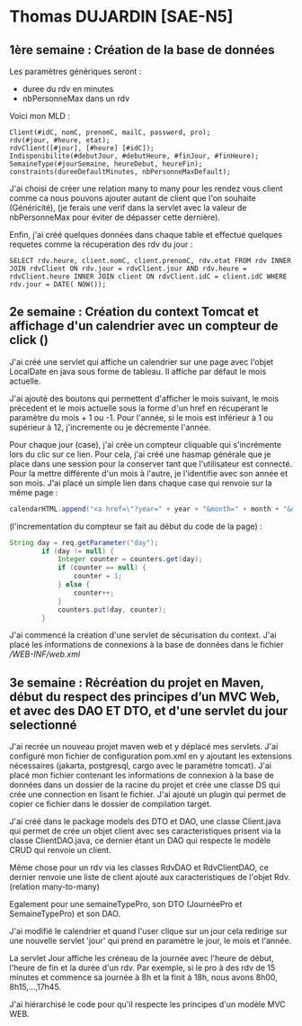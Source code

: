 # Thomas DUJARDIN [SAE-N5]

## 1ère semaine : Création de la base de données

Les paramètres génériques seront : 
- duree du rdv en minutes
- nbPersonneMax dans un rdv

Voici mon MLD : 

    Client(#idC, nomC, prenomC, mailC, password, pro);
    rdv(#jour, #heure, etat);
    rdvClient([#jour], [#heure] [#idC]);
    Indisponibilite(#debutJour, #debutHeure, #finJour, #finHeure);
    SemaineType(#jourSemaine, heureDebut, heureFin);
    constraints(dureeDefaultMinutes, nbPersonneMaxDefault);

J'ai choisi de créer une relation many to many pour les rendez vous client comme ca nous pouvons ajouter autant de client que l'on souhaite (Généricité), (je ferais une verif dans la servlet avec la valeur de nbPersonneMax pour éviter de dépasser cette dernière).

Enfin, j'ai créé quelques données dans chaque table et effectué quelques requetes comme la récuperation des rdv du jour : 

``
    SELECT
    rdv.heure,
    client.nomC,
    client.prenomC,
    rdv.etat
    FROM
    rdv
    INNER JOIN
    rdvClient
    ON
    rdv.jour = rdvClient.jour
    AND
    rdv.heure = rdvClient.heure
    INNER JOIN
    client
    ON
    rdvClient.idC = client.idC
    WHERE
    rdv.jour = DATE( NOW()); 
``



## 2e semaine : Création du context Tomcat et affichage d'un calendrier avec un compteur de click ()

J'ai créé une servlet qui affiche un calendrier sur une page avec l'objet LocalDate en java sous forme de tableau. Il affiche par défaut le mois actuelle.

J'ai ajouté des boutons qui permettent d'afficher le mois suivant, le mois précedent et le mois actuelle sous la forme d'un href en récuperant le paramètre du mois + 1 ou -1.
Pour l'année, si le mois est inférieur à 1 ou supérieur à 12, j'incremente ou je décremente l'année.

Pour chaque jour (case), j'ai crée un compteur cliquable qui s'incrémente lors du clic sur ce lien. Pour cela, j'ai créé une hasmap générale que je place dans une session pour la conserver tant que l'utilisateur est connecté.
Pour la mettre différente d'un mois à l'autre, je l'identifie avec son année et son mois.
J'ai placé un simple lien dans chaque case qui renvoie sur la même page : 

```java
calendarHTML.append("<a href=\"?year=" + year + "&month=" + month + "&day=").append(dayStr).append("\">" + counter +"</a>");
```

(l'incrementation du compteur se fait au début du code de la page) : 

```java
String day = req.getParameter("day");
        if (day != null) {
            Integer counter = counters.get(day);
            if (counter == null) {
                counter = 1;
            } else {
                counter++;
            }
            counters.put(day, counter);
        }
```

J'ai commencé la création d'une servlet de sécurisation du context. J'ai placé les informations de connexions à la base de données dans le fichier */WEB-INF/web.xml*


## 3e semaine : Récréation du projet en Maven, début du respect des principes d’un MVC Web, et avec des DAO ET DTO, et d'une servlet du jour selectionné

J'ai recrée un nouveau projet maven web et y déplacé mes servlets. J'ai configuré mon fichier de configuration pom.xml en y ajoutant les extensions nécessaires (jakarta, postgresql, cargo avec le paramètre tomcat). J'ai placé mon fichier contenant les informations de connexion à la base de données dans un dossier de la racine du projet et crée une classe DS qui crée une connection en lisant le fichier. J'ai ajouté un plugin qui permet de copier ce fichier dans le dossier de compilation target.

J'ai créé dans le package models des DTO et DAO, une classe Client.java qui permet de crée un objet client avec ses caracteristiques prisent via la classe ClientDAO.java, ce dernier étant un DAO qui respecte le modèle CRUD qui renvoie un client.

Même chose pour un rdv via les classes RdvDAO et RdvClientDAO, ce dernier renvoie une liste de client ajouté aux caracteristiques de l'objet Rdv. (relation many-to-many)

Egalement pour une semaineTypePro, son DTO (JournéePro et SemaineTypePro) et son DAO.

J'ai modifié le calendrier et quand l'user clique sur un jour cela redirige sur une nouvelle servlet 'jour' qui prend en paramètre le jour, le mois et l'année.

La servlet Jour affiche les créneau de la journée avec l'heure de début, l'heure de fin et la durée d'un rdv. Par exemple, si le pro à des rdv de 15 minutes et commence sa journée à 8h et la finit à 18h, nous avons 8h00, 8h15,...,17h45.

J'ai hiérarchisé le code pour qu'il respecte les principes d'un modèle MVC WEB.